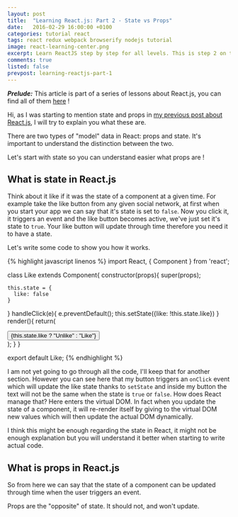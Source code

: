 ```yaml
---
layout: post
title:  "Learning React.js: Part 2 - State vs Props"
date:   2016-02-29 16:00:00 +0100
categories: tutorial react
tags: react redux webpack browserify nodejs tutorial
image: react-learning-center.png
excerpt: Learn ReactJS step by step for all levels. This is step 2 on this course where I will explain you the difference between state and props in React.
comments: true
listed: false
prevpost: learning-reactjs-part-1
---
```

_**Prelude:**_ This article is part of a series of lessons about React.js, you can find all of them [here]({{site.baseurl}}/learning-reactjs/) !

Hi, as I was starting to mention state and props in [my previous post about React.js]({{site.baseurl}}/learning-reactjs-part-1/), I will try to explain you what these are.

There are two types of "model" data in React: props and state. It's important to understand the distinction between the two.

Let's start with state so you can understand easier what props are !

## What is state in React.js

Think about it like if it was the state of a component at a given time. For example take the like button from any given social network, at first when you start your app we can say that it's state is set to `false`. Now you click it, it triggers an event and the like button becomes active, we've just set it's state to `true`. Your like button will update through time therefore you need it to have a state.

Let's write some code to show you how it works.

{% highlight javascript linenos %}
import React, { Component } from 'react';

class Like extends Component{
  constructor(props){
    super(props);

    this.state = {
      like: false
    }
  }
  handleClick(e){
    e.preventDefault();
    this.setState({like: !this.state.like})
  }
  render(){
    return(
      <div>
        <button onClick={this.handleClick}>
          {this.state.like ? "Unlike" : "Like"}
        </button>
      </div>
    );
  }
}

export default Like;
{% endhighlight %}

I am not yet going to go through all the code, I'll keep that for another section. However you can see here that my button triggers an `onClick` event which will update the like state thanks to `setState` and inside my button the text will not be the same when the state is `true` or `false`. How does React manage that? Here enters the virtual DOM. In fact when you update the state of a component, it will re-render itself by giving to the virtual DOM new values which will then update the actual DOM dynamically.

I think this might be enough regarding the state in React, it might not be enough explanation but you will understand it better when starting to write actual code.

## What is props in React.js

So from here we can say that the state of a component can be updated through time when the user triggers an event.

Props are the "opposite" of state. It should not, and won't update.

